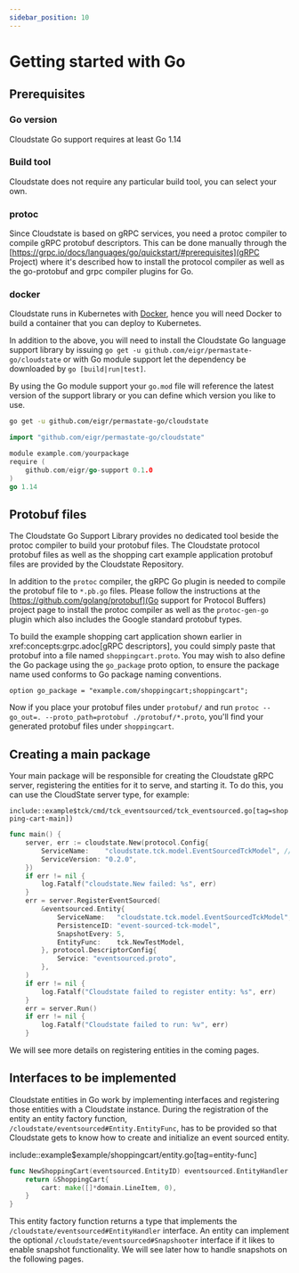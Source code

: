 ```yaml
---
sidebar_position: 10
---
```


# Getting started with Go

## Prerequisites

### Go version

Cloudstate Go support requires at least Go 1.14

### Build tool

Cloudstate does not require any particular build tool, you can select your own.

### protoc

Since Cloudstate is based on gRPC services, you need a protoc compiler to compile gRPC protobuf descriptors. This can be
done manually through the [https://grpc.io/docs/languages/go/quickstart/#prerequisites](gRPC Project) where it's
described how to install the protocol compiler as well as the go-protobuf and grpc compiler plugins for Go.

### docker

Cloudstate runs in Kubernetes with [Docker](https://www.docker.com), hence you will need Docker to build a container
that you can deploy to Kubernetes.

In addition to the above, you will need to install the Cloudstate Go language support library by
issuing `go get -u github.com/eigr/permastate-go/cloudstate` or with Go module support let the dependency be downloaded
by `go [build|run|test]`.

By using the Go module support your `go.mod` file will reference the latest version of the support library or you can
define which version you like to use.

```bash title="go get"
go get -u github.com/eigr/permastate-go/cloudstate
```

```go title="go import"
import "github.com/eigr/permastate-go/cloudstate"
```

```go title="go.mod"
module example.com/yourpackage
require (
    github.com/eigr/go-support 0.1.0
)
go 1.14
```

## Protobuf files

The Cloudstate Go Support Library provides no dedicated tool beside the protoc compiler to build your protobuf files.
The Cloudstate protocol protobuf files as well as the shopping cart example application protobuf files are provided by
the Cloudstate Repository.

In addition to the `protoc` compiler, the gRPC Go plugin is needed to compile the protobuf file to `*.pb.go` files.
Please follow the instructions at the [https://github.com/golang/protobuf](Go support for Protocol Buffers) project page
to install the protoc compiler as well as the `protoc-gen-go` plugin which also includes the Google standard protobuf
types.

To build the example shopping cart application shown earlier in xref:concepts:grpc.adoc[gRPC descriptors], you could
simply paste that protobuf into a file named `shoppingcart.proto`. You may wish to also define the Go package using
the `go_package` proto option, to ensure the package name used conforms to Go package naming conventions.

```protopbuf
option go_package = "example.com/shoppingcart;shoppingcart";
```

Now if you place your protobuf files under `protobuf/` and
run `protoc --go_out=. --proto_path=protobuf ./protobuf/*.proto`, you'll find your generated protobuf files
under `shoppingcart`.

## Creating a main package

Your main package will be responsible for creating the Cloudstate gRPC server, registering the entities for it to serve,
and starting it. To do this, you can use the CloudState server type, for example:

`include::example$tck/cmd/tck_eventsourced/tck_eventsourced.go[tag=shopping-cart-main])`

```go
func main() {
	server, err := cloudstate.New(protocol.Config{
		ServiceName:    "cloudstate.tck.model.EventSourcedTckModel", // the servicename the proxy gets to know about
		ServiceVersion: "0.2.0",
	})
	if err != nil {
		log.Fatalf("cloudstate.New failed: %s", err)
	}
	err = server.RegisterEventSourced(
		&eventsourced.Entity{
			ServiceName:   "cloudstate.tck.model.EventSourcedTckModel",
			PersistenceID: "event-sourced-tck-model",
			SnapshotEvery: 5,
			EntityFunc:    tck.NewTestModel,
		}, protocol.DescriptorConfig{
			Service: "eventsourced.proto",
		},
	)
	if err != nil {
		log.Fatalf("Cloudstate failed to register entity: %s", err)
	}
	err = server.Run()
	if err != nil {
		log.Fatalf("Cloudstate failed to run: %v", err)
	}
```

We will see more details on registering entities in the coming pages.

## Interfaces to be implemented

Cloudstate entities in Go work by implementing interfaces and registering those entities with a Cloudstate instance.
During the registration of the entity an entity factory function,
`/cloudstate/eventsourced#Entity.EntityFunc`, has to be provided so that Cloudstate gets to know how to create and
initialize an event sourced entity.

include::example$example/shoppingcart/entity.go[tag=entity-func]

```go
func NewShoppingCart(eventsourced.EntityID) eventsourced.EntityHandler {
	return &ShoppingCart{
		cart: make([]*domain.LineItem, 0),
	}
}
```

This entity factory function returns a type that implements the
`/cloudstate/eventsourced#EntityHandler` interface. An entity can implement the
optional `/cloudstate/eventsourced#Snapshooter` interface if it likes to enable snapshot functionality. We will see
later how to handle snapshots on the following pages.
